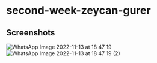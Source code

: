 # second-week-zeycan-gurer

## Screenshots

![WhatsApp Image 2022-11-13 at 18 47 19](https://user-images.githubusercontent.com/63667132/201531031-02b5a224-84f1-4623-81fa-9986d596e4dd.jpeg)
![WhatsApp Image 2022-11-13 at 18 47 19 (2)](https://user-images.githubusercontent.com/63667132/201531011-cf6ac2f0-3a49-4e5e-85a4-55fc4889d6f2.jpeg)
